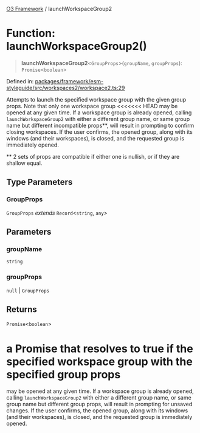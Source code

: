 [O3 Framework](../API.md) / launchWorkspaceGroup2

# Function: launchWorkspaceGroup2()

> **launchWorkspaceGroup2**\<`GroupProps`\>(`groupName`, `groupProps`): `Promise`\<`boolean`\>

Defined in: [packages/framework/esm-styleguide/src/workspaces2/workspace2.ts:29](https://github.com/openmrs/openmrs-esm-core/blob/main/packages/framework/esm-styleguide/src/workspaces2/workspace2.ts#L29)

Attempts to launch the specified workspace group with the given group props. Note that only one workspace group
<<<<<<< HEAD
may be opened at any given time. If a workspace group is already opened, calling `launchWorkspaceGroup2` with
either a different group name, or same group name but different incompatible props**, will result in prompting to
confirm closing workspaces. If the user confirms, the opened group, along with its windows (and their workspaces), is closed, and
the requested group is immediately opened.

** 2 sets of props are compatible if either one is nullish, or if they are shallow equal.

## Type Parameters

### GroupProps

`GroupProps` *extends* `Record`\<`string`, `any`\>

## Parameters

### groupName

`string`

### groupProps

`null` | `GroupProps`

## Returns

`Promise`\<`boolean`\>

a Promise that resolves to true if the specified workspace group with the specified group props
=======
may be opened at any given time. If a workspace group is already opened, calling `launchWorkspaceGroup2` with 
either a different group name, or same group name but different group props, will result in prompting for unsaved
changes. If the user confirms, the opened group, along with its windows (and their workspaces), is closed, and
the requested group is immediately opened.
